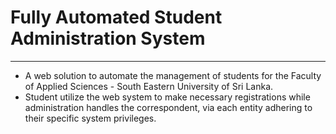 # Fully Automated Student Administration System
***
* A web solution to automate the management of students for the Faculty of Applied Sciences - South Eastern University of Sri Lanka.
* Student utilize the web system to make necessary registrations while administration handles the correspondent, via each entity adhering to their specific system privileges.
